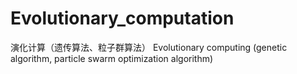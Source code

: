 # Evolutionary_computation
演化计算（遗传算法、粒子群算法）
Evolutionary computing (genetic algorithm, particle swarm optimization algorithm)
